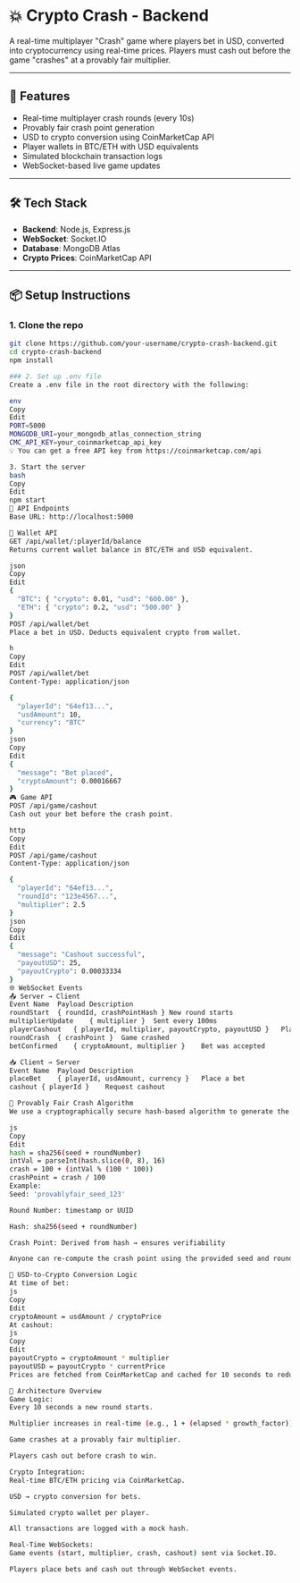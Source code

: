 # 💥 Crypto Crash - Backend

A real-time multiplayer "Crash" game where players bet in USD, converted into cryptocurrency using real-time prices. Players must cash out before the game "crashes" at a provably fair multiplier.

---

## 🚀 Features

- Real-time multiplayer crash rounds (every 10s)
- Provably fair crash point generation
- USD to crypto conversion using CoinMarketCap API
- Player wallets in BTC/ETH with USD equivalents
- Simulated blockchain transaction logs
- WebSocket-based live game updates

---

## 🛠️ Tech Stack

- **Backend**: Node.js, Express.js
- **WebSocket**: Socket.IO
- **Database**: MongoDB Atlas
- **Crypto Prices**: CoinMarketCap API

---

## 📦 Setup Instructions

### 1. Clone the repo

```bash
git clone https://github.com/your-username/crypto-crash-backend.git
cd crypto-crash-backend
npm install

### 2. Set up .env file
Create a .env file in the root directory with the following:

env
Copy
Edit
PORT=5000
MONGODB_URI=your_mongodb_atlas_connection_string
CMC_API_KEY=your_coinmarketcap_api_key
💡 You can get a free API key from https://coinmarketcap.com/api

3. Start the server
bash
Copy
Edit
npm start
📡 API Endpoints
Base URL: http://localhost:5000

📘 Wallet API
GET /api/wallet/:playerId/balance
Returns current wallet balance in BTC/ETH and USD equivalent.

json
Copy
Edit
{
  "BTC": { "crypto": 0.01, "usd": "600.00" },
  "ETH": { "crypto": 0.2, "usd": "500.00" }
}
POST /api/wallet/bet
Place a bet in USD. Deducts equivalent crypto from wallet.

h
Copy
Edit
POST /api/wallet/bet
Content-Type: application/json

{
  "playerId": "64ef13...",
  "usdAmount": 10,
  "currency": "BTC"
}
json
Copy
Edit
{
  "message": "Bet placed",
  "cryptoAmount": 0.00016667
}
🎮 Game API
POST /api/game/cashout
Cash out your bet before the crash point.

http
Copy
Edit
POST /api/game/cashout
Content-Type: application/json

{
  "playerId": "64ef13...",
  "roundId": "123e4567...",
  "multiplier": 2.5
}
json
Copy
Edit
{
  "message": "Cashout successful",
  "payoutUSD": 25,
  "payoutCrypto": 0.00033334
}
🌐 WebSocket Events
📤 Server → Client
Event Name	Payload	Description
roundStart	{ roundId, crashPointHash }	New round starts
multiplierUpdate	{ multiplier }	Sent every 100ms
playerCashout	{ playerId, multiplier, payoutCrypto, payoutUSD }	Player cashed out
roundCrash	{ crashPoint }	Game crashed
betConfirmed	{ cryptoAmount, multiplier }	Bet was accepted

📥 Client → Server
Event Name	Payload	Description
placeBet	{ playerId, usdAmount, currency }	Place a bet
cashout	{ playerId }	Request cashout

🎲 Provably Fair Crash Algorithm
We use a cryptographically secure hash-based algorithm to generate the crash point:

js
Copy
Edit
hash = sha256(seed + roundNumber)
intVal = parseInt(hash.slice(0, 8), 16)
crash = 100 + (intVal % (100 * 100))
crashPoint = crash / 100
Example:
Seed: 'provablyfair_seed_123'

Round Number: timestamp or UUID

Hash: sha256(seed + roundNumber)

Crash Point: Derived from hash → ensures verifiability

Anyone can re-compute the crash point using the provided seed and roundNumber.

💱 USD-to-Crypto Conversion Logic
At time of bet:
js
Copy
Edit
cryptoAmount = usdAmount / cryptoPrice
At cashout:
js
Copy
Edit
payoutCrypto = cryptoAmount * multiplier
payoutUSD = payoutCrypto * currentPrice
Prices are fetched from CoinMarketCap and cached for 10 seconds to reduce API calls.

🧠 Architecture Overview
Game Logic:
Every 10 seconds a new round starts.

Multiplier increases in real-time (e.g., 1 + (elapsed * growth_factor)).

Game crashes at a provably fair multiplier.

Players cash out before crash to win.

Crypto Integration:
Real-time BTC/ETH pricing via CoinMarketCap.

USD → crypto conversion for bets.

Simulated crypto wallet per player.

All transactions are logged with a mock hash.

Real-Time WebSockets:
Game events (start, multiplier, crash, cashout) sent via Socket.IO.

Players place bets and cash out through WebSocket events.


